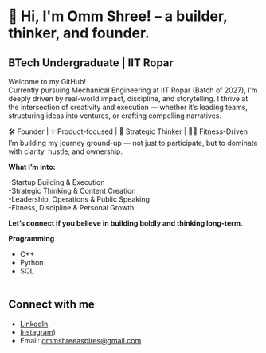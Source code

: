# 👋 Hi, I'm Omm Shree! – a builder, thinker, and founder.

## BTech Undergraduate | IIT Ropar <br/>
Welcome to my GitHub! <br/>
Currently pursuing Mechanical Engineering at IIT Ropar (Batch of 2027), I’m deeply driven by real-world impact, discipline, and storytelling. I thrive at the intersection of creativity and execution — whether it’s leading teams, structuring ideas into ventures, or crafting compelling narratives. <br/>

🛠️ Founder | 💡 Product-focused | 🧠 Strategic Thinker | 🏋️‍♂️ Fitness-Driven <br/>
I’m building my journey ground-up — not just to participate, but to dominate with clarity, hustle, and ownership.<br/>

**What I’m into:** <br/>

-Startup Building & Execution  <br/>
-Strategic Thinking & Content Creation  <br/>
-Leadership, Operations & Public Speaking  <br/>
-Fitness, Discipline & Personal Growth  <br/>

**Let’s connect if you believe in building boldly and thinking long-term.** <br/>


**Programming**<br/>
- C++ <br/>
- Python <br/>
- SQL <br/><br/>

## Connect with me
- [LinkedIn](https:linkedin.com/in/omm-shree-b9910b1b9/)
- [Instagram](https:instagram.com/0mm.5hr33/))
- Email: ommshreeaspires@gmail.com


